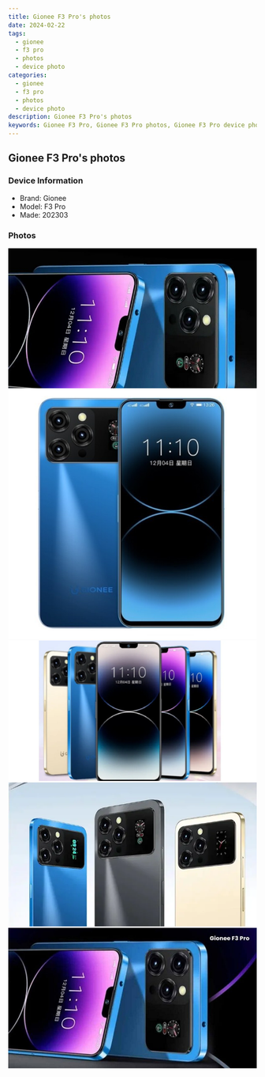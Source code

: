 ```yaml
---
title: Gionee F3 Pro's photos
date: 2024-02-22
tags: 
  - gionee
  - f3 pro
  - photos
  - device photo
categories: 
  - gionee
  - f3 pro
  - photos
  - device photo
description: Gionee F3 Pro's photos
keywords: Gionee F3 Pro, Gionee F3 Pro photos, Gionee F3 Pro device photo
---
```


## Gionee F3 Pro's photos

### Device Information

- Brand: Gionee
- Model: F3 Pro
- Made: 202303

### Photos

![/images/best-assets/devices/gionee/gionee-f3-pro/1.jpg](/images/best-assets/devices/gionee/gionee-f3-pro/1.jpg)
![/images/best-assets/devices/gionee/gionee-f3-pro/2.jpg](/images/best-assets/devices/gionee/gionee-f3-pro/2.jpg)
![/images/best-assets/devices/gionee/gionee-f3-pro/3.jpg](/images/best-assets/devices/gionee/gionee-f3-pro/3.jpg)
![/images/best-assets/devices/gionee/gionee-f3-pro/4.jpg](/images/best-assets/devices/gionee/gionee-f3-pro/4.jpg)
![/images/best-assets/devices/gionee/gionee-f3-pro/5.jpg](/images/best-assets/devices/gionee/gionee-f3-pro/5.jpg)
